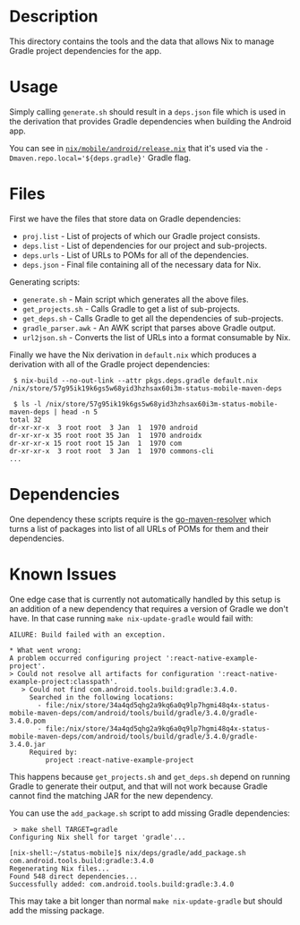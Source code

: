 # Description

This directory contains the tools and the data that allows Nix to manage Gradle project dependencies for the app.

# Usage

Simply calling `generate.sh` should result in a `deps.json` file which is used in the derivation that provides Gradle dependencies when building the Android app.

You can see in [`nix/mobile/android/release.nix`](../../mobile/android/release.nix) that it's used via the `-Dmaven.repo.local='${deps.gradle}'` Gradle flag.

# Files

First we have the files that store data on Gradle dependencies:

* `proj.list` - List of projects of which our Gradle project consists.
* `deps.list` - List of dependencies for our project and sub-projects.
* `deps.urls` - List of URLs to POMs for all of the dependencies.
* `deps.json` - Final file containing all of the necessary data for Nix.

Generating scripts:

- `generate.sh` - Main script which generates all the above files.
- `get_projects.sh` - Calls Gradle to get a list of sub-projects.
- `get_deps.sh` - Calls Gradle to get all the dependencies of sub-projects.
- `gradle_parser.awk` - An AWK script that parses above Gradle output.
- `url2json.sh` - Converts the list of URLs into a format consumable by Nix.

Finally we have the Nix derivation in `default.nix` which produces a derivation with all of the Gradle project dependencies:
```
 $ nix-build --no-out-link --attr pkgs.deps.gradle default.nix       
/nix/store/57g95ik19k6gs5w68yid3hzhsax60i3m-status-mobile-maven-deps

 $ ls -l /nix/store/57g95ik19k6gs5w68yid3hzhsax60i3m-status-mobile-maven-deps | head -n 5 
total 32
dr-xr-xr-x  3 root root  3 Jan  1  1970 android
dr-xr-xr-x 35 root root 35 Jan  1  1970 androidx
dr-xr-xr-x 15 root root 15 Jan  1  1970 com
dr-xr-xr-x  3 root root  3 Jan  1  1970 commons-cli
...
```

# Dependencies

One dependency these scripts require is the [go-maven-resolver](https://github.com/status-im/go-maven-resolver) which turns a list of packages into list of all URLs of POMs for them and their dependencies.

# Known Issues

One edge case that is currently not automatically handled by this setup is an addition of a new dependency that requires a version of Gradle we don't have. In that case running `make nix-update-gradle` would fail with:
```
AILURE: Build failed with an exception.

* What went wrong:
A problem occurred configuring project ':react-native-example-project'.
> Could not resolve all artifacts for configuration ':react-native-example-project:classpath'.
   > Could not find com.android.tools.build:gradle:3.4.0.
     Searched in the following locations:
       - file:/nix/store/34a4qd5qhg2a9kq6a0q9lp7hgmi48q4x-status-mobile-maven-deps/com/android/tools/build/gradle/3.4.0/gradle-3.4.0.pom
       - file:/nix/store/34a4qd5qhg2a9kq6a0q9lp7hgmi48q4x-status-mobile-maven-deps/com/android/tools/build/gradle/3.4.0/gradle-3.4.0.jar
     Required by:
         project :react-native-example-project
```
This happens because `get_projects.sh` and `get_deps.sh` depend on running Gradle to generate their output, and that will not work because Gradle cannot find the matching JAR for the new dependency.

You can use the `add_package.sh` script to add missing Gradle dependencies:
```
 > make shell TARGET=gradle
Configuring Nix shell for target 'gradle'...

[nix-shell:~/status-mobile]$ nix/deps/gradle/add_package.sh com.android.tools.build:gradle:3.4.0
Regenerating Nix files...
Found 548 direct dependencies...
Successfully added: com.android.tools.build:gradle:3.4.0
```
This may take a bit longer than normal `make nix-update-gradle` but should add the missing package.
